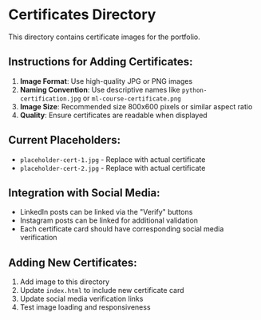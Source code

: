 # Certificates Directory

This directory contains certificate images for the portfolio.

## Instructions for Adding Certificates:

1. **Image Format**: Use high-quality JPG or PNG images
2. **Naming Convention**: Use descriptive names like `python-certification.jpg` or `ml-course-certificate.png`
3. **Image Size**: Recommended size 800x600 pixels or similar aspect ratio
4. **Quality**: Ensure certificates are readable when displayed

## Current Placeholders:
- `placeholder-cert-1.jpg` - Replace with actual certificate
- `placeholder-cert-2.jpg` - Replace with actual certificate

## Integration with Social Media:
- LinkedIn posts can be linked via the "Verify" buttons
- Instagram posts can be linked for additional validation
- Each certificate card should have corresponding social media verification

## Adding New Certificates:
1. Add image to this directory
2. Update `index.html` to include new certificate card
3. Update social media verification links
4. Test image loading and responsiveness
